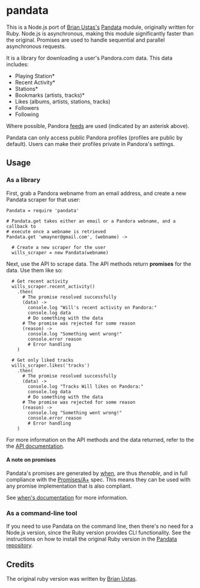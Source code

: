 # pandata #

This is a Node.js port of [Brian Ustas's](https://github.com/ustasb)
[Pandata](https://github.com/ustasb/pandata) module, originally written for
Ruby. Node.js is asynchronous, making this module significantly faster than the
original. Promises are used to handle sequential and parallel asynchronous
requests.

It is a library for downloading a user's Pandora.com data. This data includes:

* Playing Station*
* Recent Activity*
* Stations*
* Bookmarks (artists, tracks)*
* Likes (albums, artists, stations, tracks)
* Followers
* Following

Where possible, Pandora [feeds](http://www.pandora.com/feeds) are used
(indicated by an asterisk above).

Pandata can only access public Pandora profiles (profiles are public by
default). Users can make their profiles private in Pandora's settings.

## Usage ##

### As a library ###

First, grab a Pandora webname from an email address, and create a new Pandata
scraper for that user:

    Pandata = require 'pandata'

    # Pandata.get takes either an email or a Pandora webname, and a callback to
    # execute once a webname is retrieved
    Pandata.get 'wmayner@gmail.com', (webname) ->

      # Create a new scraper for the user
      wills_scraper = new Pandata(webname)

Next, use the API to scrape data. The API methods return **promises** for the
data. Use them like so:

      # Get recent activity
      wills_scraper.recent_activity()
        .then(
          # The promise resolved successfully
          (data) ->
            console.log "Will's recent activity on Pandora:"
            console.log data
            # Do something with the data
          # The promise was rejected for some reason
          (reason) ->
            console.log "Something went wrong!"
            console.error reason
            # Error handling
        )

      # Get only liked tracks
      wills_scraper.likes('tracks')
        .then(
          # The promise resolved successfully
          (data) ->
            console.log "Tracks Will likes on Pandora:"
            console.log data
            # Do something with the data
          # The promise was rejected for some reason
          (reason) ->
            console.log "Something went wrong!"
            console.error reason
            # Error handling
        )

For more information on the API methods and the data returned, refer to the the
[API documentation](https://wmayner.github.io/pandata).

#### A note on promises ###

Pandata's promises are generated by [when](https://github.com/cujojs/when),
are thus *thenable*, and in full compliance with the [Promises/A+](http://promises-aplus.github.io/promises-spec/) spec. This means they can be
used with any promise implementation that is also compliant.

See [when's documentation](https://github.com/cujojs/when) for more
information.

### As a command-line tool ###

If you need to use Pandata on the command line, then there's no need for a
Node.js version, since the Ruby version provides CLI functionality. See the
instructions on how to install the original Ruby version in the [Pandata
repository](https://github.com/ustasb/pandata).

## Credits ##

The original ruby version was written by [Brian
Ustas](https://github.com/ustasb).

